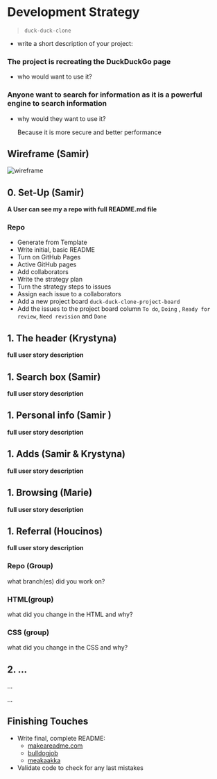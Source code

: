 # Development Strategy

> `duck-duck-clone`

- write a short description of your project:

### The project is recreating the DuckDuckGo page 

- who would want to use it?
  
### Anyone want to search for information as it is a powerful engine to search information 

- why would they want to use it?
  
  Because it is more secure and better performance 

## Wireframe (Samir)

<!-- include a wireframe for your project in this repository, and display it here -->
<!-- wireframe.cc is a good site for getting started with wireframes -->
![wireframe]()

## 0. Set-Up (Samir)

__A User can see my a repo with full README.md file__ 

### Repo

- Generate from Template
- Write initial, basic README
- Turn on GitHub Pages
- Active GitHub pages
- Add collaborators 
- Write the strategy plan
- Turn the strategy steps to issues 
- Assign each issue to a collaborators 
- Add a new  project board `duck-duck-clone-project-board`
- Add the issues to the project board column `To do`, `Doing` , `Ready for review`, `Need revision` and `Done`
  

## 1. The header (Krystyna)

__full user story description__


## 1. Search box (Samir)

__full user story description__


## 1. Personal info (Samir )

__full user story description__


## 1. Adds  (Samir & Krystyna)

__full user story description__

## 1. Browsing  (Marie)

__full user story description__

## 1. Referral  (Houcinos)

__full user story description__


### Repo (Group)

what branch(es) did you work on?

### HTML(group)

what did you change in the HTML and why?

### CSS (group)

what did you change in the CSS and why?

## 2. ...

...

...

## Finishing Touches

- Write final, complete README:
  - [makeareadme.com](https://www.makeareadme.com/)
  - [bulldogjob](https://bulldogjob.com/news/449-how-to-write-a-good-readme-for-your-github-project)
  - [meakaakka](https://medium.com/@meakaakka/a-beginners-guide-to-writing-a-kickass-readme-7ac01da88ab3)
- Validate code to check for any last mistakes
